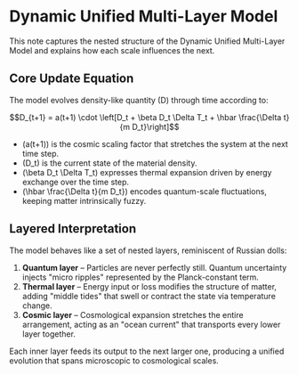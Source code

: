 # Dynamic Unified Multi-Layer Model

This note captures the nested structure of the Dynamic Unified Multi-Layer Model
and explains how each scale influences the next.

## Core Update Equation

The model evolves density-like quantity \(D\) through time according to:

```math
D_{t+1} = a(t+1) \cdot \left[D_t + \beta D_t \Delta T_t + \hbar \frac{\Delta t}{m D_t}\right]
```

- \(a(t+1)\) is the cosmic scaling factor that stretches the system at the next
  time step.
- \(D_t\) is the current state of the material density.
- \(\beta D_t \Delta T_t\) expresses thermal expansion driven by energy exchange
  over the time step.
- \(\hbar \frac{\Delta t}{m D_t}\) encodes quantum-scale fluctuations, keeping
  matter intrinsically fuzzy.

## Layered Interpretation

The model behaves like a set of nested layers, reminiscent of Russian dolls:

1. **Quantum layer** – Particles are never perfectly still. Quantum uncertainty
   injects "micro ripples" represented by the Planck-constant term.
2. **Thermal layer** – Energy input or loss modifies the structure of matter,
   adding "middle tides" that swell or contract the state via temperature
   change.
3. **Cosmic layer** – Cosmological expansion stretches the entire arrangement,
   acting as an "ocean current" that transports every lower layer together.

Each inner layer feeds its output to the next larger one, producing a unified
evolution that spans microscopic to cosmological scales.
